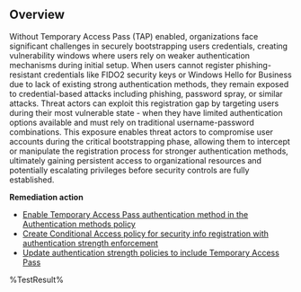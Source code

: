 ## Overview

Without Temporary Access Pass (TAP) enabled, organizations face significant challenges in securely bootstrapping users credentials, creating vulnerability windows where users rely on weaker authentication mechanisms during initial setup. When users cannot register phishing-resistant credentials like FIDO2 security keys or Windows Hello for Business due to lack of existing strong authentication methods, they remain exposed to credential-based attacks including phishing, password spray, or similar attacks. Threat actors can exploit this registration gap by targeting users during their most vulnerable state - when they have limited authentication options available and must rely on traditional username-password combinations. This exposure enables threat actors to compromise user accounts during the critical bootstrapping phase, allowing them to intercept or manipulate the registration process for stronger authentication methods, ultimately gaining persistent access to organizational resources and potentially escalating privileges before security controls are fully established.

**Remediation action**

- [Enable Temporary Access Pass authentication method in the Authentication methods policy](https://learn.microsoft.com/en-us/entra/identity/authentication/howto-authentication-temporary-access-pass#enable-the-temporary-access-pass-policy?wt.mc_id=zerotrustrecommendations_automation_content_cnl_csasci)
- [Create Conditional Access policy for security info registration with authentication strength enforcement](https://learn.microsoft.com/en-us/entra/identity/conditional-access/policy-all-users-security-info-registration?wt.mc_id=zerotrustrecommendations_automation_content_cnl_csasci)
- [Update authentication strength policies to include Temporary Access Pass](https://learn.microsoft.com/en-us/entra/identity/authentication/concept-authentication-strengths?wt.mc_id=zerotrustrecommendations_automation_content_cnl_csasci#create-a-custom-authentication-strength)

<!--- Results --->
%TestResult%
